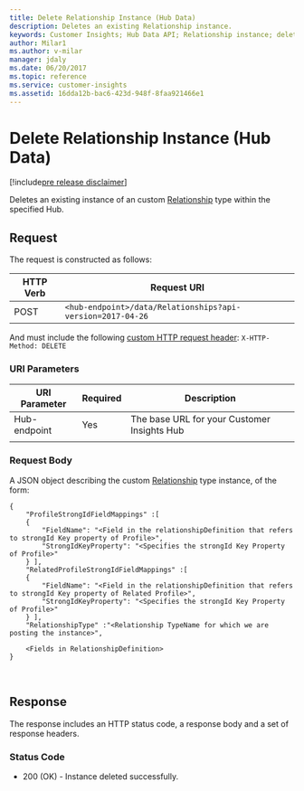 ```yaml
---
title: Delete Relationship Instance (Hub Data)
description: Deletes an existing Relationship instance. 
keywords: Customer Insights; Hub Data API; Relationship instance; delete
author: Milar1
ms.author: v-milar
manager: jdaly
ms.date: 06/20/2017
ms.topic: reference
ms.service: customer-insights 
ms.assetid: 16dda12b-bac6-423d-948f-8faa921466e1
---
```


Delete Relationship Instance (Hub Data)
======================================

[!include[pre release disclaimer](../../../includes/cc-beta-prerelease-disclaimer.md)]

Deletes an existing instance of an custom [Relationship](../types/relationship.md) type within the specified Hub.

## Request 
The request is constructed as follows:

|**HTTP Verb**|**Request URI**|
|-------------|---------------|
|POST|`<hub-endpoint>/data/Relationships?api-version=2017-04-26`|

And must include the following [custom HTTP request header](https://msdn.microsoft.com/en-us/library/dd541471.aspx): `X-HTTP-Method: DELETE`


### URI Parameters

|**URI Parameter**|**Required**|**Description**|
| --------------- | ---------- | ------------- |
|Hub-endpoint|Yes|The base URL for your Customer Insights Hub|
| | |


### Request Body  
 A JSON object describing the custom [Relationship](../types/relationship.md) type instance, of the form:

```{json}  
{
    "ProfileStrongIdFieldMappings" :[
    {
        "FieldName": "<Field in the relationshipDefinition that refers to strongId Key property of Profile>", 
        "StrongIdKeyProperty": "<Specifies the strongId Key Property of Profile>"
    } ],
    "RelatedProfileStrongIdFieldMappings" :[
    {
        "FieldName": "<Field in the relationshipDefinition that refers to strongId Key property of Related Profile>", 
        "StrongIdKeyProperty": "<Specifies the strongId Key Property of Profile>"
    } ],
    "RelationshipType" :"<Relationship TypeName for which we are posting the instance>",

    <Fields in RelationshipDefinition>
}
``` 

<br/>

## Response 
The response includes an HTTP status code, a response body and a set of response headers.  

### Status Code

* 200 (OK) - Instance deleted successfully.
